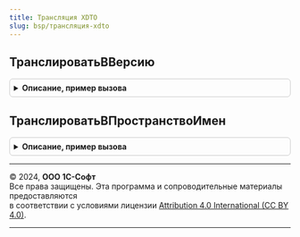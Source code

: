 ```yaml
---
title: Трансляция XDTO
slug: bsp/трансляция-xdto
---
```



## ТранслироватьВВерсию
<details style="margin: 1em 0; padding: 0.5em; border: 1px solid #ccc; border-radius: 6px;">

<summary style="font-weight: bold; cursor: pointer;">Описание, пример вызова</summary>

```bsl

// Функция выполняет трансляцию произвольного XDTO-объекта
// между версиями по зарегистрированным в системе обработчикам трансляции,
// определяя результирующую версию по пространству имен результирующего сообщения.
// @skip-warning ПустойМетод - особенность реализации.
//
// Параметры:
//  ИсходныйОбъект - ОбъектXDTO - Транслируемый объект.
//  РезультирующаяВерсия - строка - Номер результирующей версии интерфейса, в формате РР.{П|ПП}.ЗЗ.СС.
//  ПакетИсходнойВерсии - Строка - пространство имен версии сообщения.
//
// Возвращаемое значение:
//  ОбъектXDTO - результат трансляции объекта.
//
Функция ТранслироватьВВерсию(Знач ИсходныйОбъект, Знач РезультирующаяВерсия, Экспорт
```

Пример вызова
```bsl
Результат = ТрансляцияXDTO.ТранслироватьВВерсию(ИсходныйОбъект, РезультирующаяВерсия, );
```
</details>

## ТранслироватьВПространствоИмен
<details style="margin: 1em 0; padding: 0.5em; border: 1px solid #ccc; border-radius: 6px;">

<summary style="font-weight: bold; cursor: pointer;">Описание, пример вызова</summary>

```bsl

// Функция выполняет трансляцию произвольного XDTO-объекта
// между версиями по зарегистрированным в системе обработчикам трансляции,
// определяя результирующую версию по пространству имен результирующего сообщения.
// @skip-warning ПустойМетод - особенность реализации.
//
// Параметры:
//  ИсходныйОбъект - ОбъектXDTO - Транслируемый объект.
//  ПакетРезультирующейВерсии - Строка - Пространство имен результирующей версии.
//  ПакетИсходнойВерсии - Строка - пространство имен версии сообщения.
//
// Возвращаемое значение:
//  ОбъектXDTO - результат трансляции объекта.
//
Функция ТранслироватьВПространствоИмен(Знач ИсходныйОбъект, Экспорт
```

Пример вызова
```bsl
Результат = ТрансляцияXDTO.ТранслироватьВПространствоИмен(ИсходныйОбъект, );
```
</details>

---

© 2024, **ООО 1С-Софт**  
Все права защищены. Эта программа и сопроводительные материалы предоставляются  
в соответствии с условиями лицензии [Attribution 4.0 International (CC BY 4.0)](https://creativecommons.org/licenses/by/4.0/legalcode).

---
